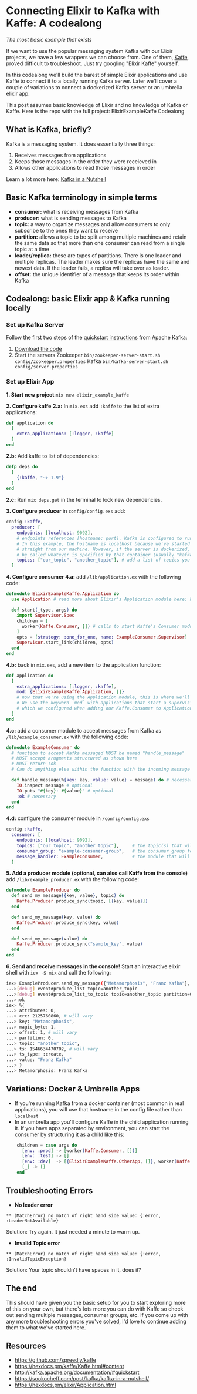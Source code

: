 # Connecting Elixir to Kafka with Kaffe: A codealong
_The most basic example that exists_

If we want to use the popular messaging system Kafka with our Elixir projects, we have a few wrappers we can choose from. One of them, [Kaffe](https://github.com/spreedly/kaffe), proved difficult to troubleshoot. Just try googling "Elixir Kaffe" yourself.

In this codealong we'll build the barest of simple Elixir applications and use Kaffe to connect it to a locally running Kafka server. Later we'll cover a couple of variations to connect a dockerized Kafka server or an umbrella elixir app.

This post assumes basic knowledge of Elixir and no knowledge of Kafka or Kaffe. Here is the repo with the full project: ElixirExampleKaffe Codealong

## What is Kafka, briefly?
Kafka is a messaging system. It does essentially three things:
1. Receives messages from applications
2. Keeps those messages in the order they were receieved in
3. Allows other applications to read those messages in order

Learn a lot more here: [Kafka in a Nutshell](https://sookocheff.com/post/kafka/kafka-in-a-nutshell/)

## Basic Kafka terminology in simple terms
- **consumer:** what is receiving messages from Kafka
- **producer:** what is sending messages to Kafka
- **topic:** a way to organize messages and allow consumers to only subscribe to the ones they want to receive
- **partition:** allows a topic to be split among multiple machines and retain the same data so that more than one consumer can read from a single topic at a time
- **leader/replica:** these are types of partitions. There is one leader and multiple replicas. The leader makes sure the replicas have the same and newest data. If the leader fails, a replica will take over as leader.
- **offset:** the unique identifier of a message that keeps its order within Kafka

## Codealong: basic Elixir app & Kafka running locally

### Set up Kafka Server
Follow the first two steps of the [quickstart instructions](http://kafka.apache.org/documentation/#quickstart) from Apache Kafka:
1. [Download the code](https://www.apache.org/dyn/closer.cgi?path=/kafka/2.1.0/kafka_2.11-2.1.0.tgz)
2. Start the servers
Zookeeper
`bin/zookeeper-server-start.sh config/zookeeper.properties`
Kafka
`bin/kafka-server-start.sh config/server.properties`

### Set up Elixir App

**1. Start new project**
`mix new elixir_example_kaffe`

**2. Configure kaffe**
**2.a:** In `mix.exs` add `:kaffe` to the list of extra applications:
```elixir
def application do
  [
    extra_applications: [:logger, :kaffe]
  ]
end
```

**2.b:** Add kaffe to list of dependencies:
```elixir
defp deps do
  [
    {:kaffe, "~> 1.9"}
  ]
end  
```

**2.c:** Run `mix deps.get` in the terminal to lock new dependencies.

**3. Configure producer**
in `config/config.exs` add:
```elixir
config :kaffe,
  producer: [
    endpoints: [localhost: 9092],
    # endpoints references [hostname: port]. Kafka is configured to run on port 9092.
    # In this example, the hostname is localhost because we've started the Kafka server
    # straight from our machine. However, if the server is dockerized, the hostname will
    # be called whatever is specified by that container (usually "kafka")
    topics: ["our_topic", "another_topic"], # add a list of topics you plan to produce messages to
  ]
```

**4. Configure consumer**
**4.a:** add `/lib/application.ex` with the following code:
```elixir
defmodule ElixirExampleKaffe.Application do
  use Application # read more about Elixir's Application module here: https://hexdocs.pm/elixir/Application.html

  def start(_type, args) do
    import Supervisor.Spec
    children = [
      worker(Kaffe.Consumer, []) # calls to start Kaffe's Consumer module
    ]
    opts = [strategy: :one_for_one, name: ExampleConsumer.Supervisor]
    Supervisor.start_link(children, opts)
  end
end
```
**4.b:** back in `mix.exs`, add a new item to the application function:
```elixir
def application do
  [
    extra_applications: [:logger, :kaffe],
    mod: {ElixirExampleKaffe.Application, []}
    # now that we're using the Application module, this is where we'll tell it to start.
    # We use the keyword `mod` with applications that start a supervision tree,
    # which we configured when adding our Kaffe.Consumer to Application above.
  ]
end
```
**4.c:** add a consumer module to accept messages from Kafka as `/lib/example_consumer.ex` with the following code:
```elixir
defmodule ExampleConsumer do
  # function to accept Kafka messaged MUST be named "handle_message"
  # MUST accept arugments structured as shown here
  # MUST return :ok
  # Can do anything else within the function with the incoming message

  def handle_message(%{key: key, value: value} = message) do # necessary
    IO.inspect message # optional
    IO.puts "#{key}: #{value}" # optional
    :ok # necessary
  end
end
```
**4.d:** configure the consumer module in `/config/config.exs`
```elixir
config :kaffe,
  consumer: [
    endpoints: [localhost: 9092],               
    topics: ["our_topic", "another_topic"],     # the topic(s) that will be consumed
    consumer_group: "example-consumer-group",   # the consumer group for tracking offsets in Kafka
    message_handler: ExampleConsumer,           # the module that will process messages
  ]
```

**5. Add a producer module (optional, can also call Kaffe from the console)**
add `/lib/example_producer.ex` with the following code:
```elixir
defmodule ExampleProducer do
  def send_my_message({key, value}, topic) do
    Kaffe.Producer.produce_sync(topic, [{key, value}])
  end

  def send_my_message(key, value) do
    Kaffe.Producer.produce_sync(key, value)
  end

  def send_my_message(value) do
    Kaffe.Producer.produce_sync("sample_key", value)
  end
end
```

**6. Send and receive messages in the console!**
Start an interactive elixir shell with `iex -S mix` and call the following:
```sh
iex> ExampleProducer.send_my_message({"Metamorphosis", "Franz Kafka"}, "another_topic")
...>[debug] event#produce_list topic=another_topic
...>[debug] event#produce_list_to_topic topic=another_topic partition=0
...>:ok
iex> %{
...> attributes: 0,
...> crc: 2125760860, # will vary
...> key: "Metamorphosis",
...> magic_byte: 1,
...> offset: 1, # will vary
...> partition: 0,
...> topic: "another_topic",
...> ts: 1546634470702, # will vary
...> ts_type: :create,
...> value: "Franz Kafka"
...> }
...> Metamorphosis: Franz Kafka
```

## Variations: Docker & Umbrella Apps
- If you're running Kafka from a docker container (most common in real applications), you will use that hostname in the config file rather than `localhost`
- In an umbrella app you'll configure Kaffe in the child application running it. If you have apps separated by environment, you can start the consumer by structuring it as a child like this:
```elixir
    children = case args do
      [env: :prod] -> [worker(Kaffe.Consumer, [])]
      [env: :test] -> []
      [env: :dev]  -> [{ElixirExampleKaffe.OtherApp, []}, worker(Kaffe.Consumer, [])] # note that it is not a tuple
      [_] -> []
    end
```

## Troubleshooting Errors
- **No leader error**
```
** (MatchError) no match of right hand side value: {:error, :LeaderNotAvailable}
```
Solution: Try again. It just needed a minute to warm up.

- **Invalid Topic error**
```
** (MatchError) no match of right hand side value: {:error, :InvalidTopicException}
```
Solution: Your topic shouldn't have spaces in it, does it?

## The end
This should have given you the basic setup for you to start exploring more of this on your own, but there's lots more you can do with Kaffe so check out sending multiple messages, consumer groups, etc. If you come up with any more troubleshooting errors you've solved, I'd love to continue adding them to what we've started here.

## Resources
- https://github.com/spreedly/kaffe
- https://hexdocs.pm/kaffe/Kaffe.html#content
- http://kafka.apache.org/documentation/#quickstart
- https://sookocheff.com/post/kafka/kafka-in-a-nutshell/
- https://hexdocs.pm/elixir/Application.html
